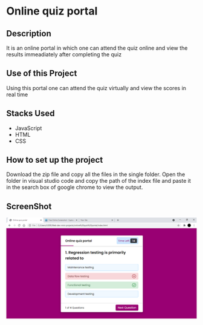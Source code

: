 # Online quiz portal

## Description
It is an online portal in which one can attend the quiz online and view the results immeadiately after completing the quiz

## Use of this Project
Using this portal one can attend the quiz virtually and view the scores in real time

## Stacks Used
* JavaScript
* HTML  
* CSS

## How to set up the project
Download the zip file and copy all the files in the single folder. Open the folder in visual studio code and copy the path of the index file and paste it in the search box of  google chrome to view the output.

## ScreenShot

<img src="https://github.com/jyothi-k-g/online-quiz-poral/blob/main/images/s1.png" /> 

